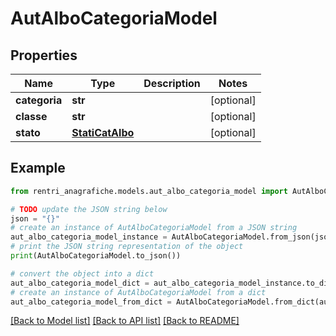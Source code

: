 # AutAlboCategoriaModel


## Properties

Name | Type | Description | Notes
------------ | ------------- | ------------- | -------------
**categoria** | **str** |  | [optional] 
**classe** | **str** |  | [optional] 
**stato** | [**StatiCatAlbo**](StatiCatAlbo.md) |  | [optional] 

## Example

```python
from rentri_anagrafiche.models.aut_albo_categoria_model import AutAlboCategoriaModel

# TODO update the JSON string below
json = "{}"
# create an instance of AutAlboCategoriaModel from a JSON string
aut_albo_categoria_model_instance = AutAlboCategoriaModel.from_json(json)
# print the JSON string representation of the object
print(AutAlboCategoriaModel.to_json())

# convert the object into a dict
aut_albo_categoria_model_dict = aut_albo_categoria_model_instance.to_dict()
# create an instance of AutAlboCategoriaModel from a dict
aut_albo_categoria_model_from_dict = AutAlboCategoriaModel.from_dict(aut_albo_categoria_model_dict)
```
[[Back to Model list]](../README.md#documentation-for-models) [[Back to API list]](../README.md#documentation-for-api-endpoints) [[Back to README]](../README.md)


